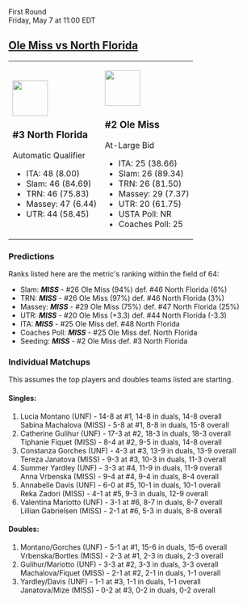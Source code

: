 First Round  
Friday, May 7 at 11:00 EDT
## [Ole Miss vs North Florida](https://www.ncaa.com/game/5833660) 

<table><tr><td>  

[<img src="https://www.ncaa.com/sites/default/files/images/logos/schools/o/ole-miss.70.png" width="70" height="70" />](../index.md)  

### #3 North Florida  

Automatic Qualifier  
- ITA: 48 (8.00)  
- Slam: 46 (84.69)  
- TRN: 46 (75.83)  
- Massey: 47 (6.44)  
- UTR: 44 (58.45)  

</td><td>  

[<img src="https://www.ncaa.com/sites/default/files/images/logos/schools/o/ole-miss.70.png" width="70" height="70" />](../index.md)  

### #2 Ole Miss  

At-Large Bid  
- ITA: 25 (38.66)  
- Slam: 26 (89.34)  
- TRN: 26 (81.50)  
- Massey: 29 (7.37)  
- UTR: 20 (61.75)  
- USTA Poll: NR  
- Coaches Poll: 25  

</td></tr></table>  

### Predictions  

Ranks listed here are the metric's ranking within the field of 64:  
- Slam: ***MISS*** - #26 Ole Miss (94%) def. #46 North Florida (6%)  
- TRN: ***MISS*** - #26 Ole Miss (97%) def. #46 North Florida (3%)  
- Massey: ***MISS*** - #29 Ole Miss (75%) def. #47 North Florida (25%)  
- UTR: ***MISS*** - #20 Ole Miss (+3.3) def. #44 North Florida (-3.3)  
- ITA: ***MISS*** - #25 Ole Miss def. #48 North Florida  
- Coaches Poll: ***MISS*** - #25 Ole Miss def. North Florida  
- Seeding: ***MISS*** - #2 Ole Miss def. #3 North Florida  

### Individual Matchups  

This assumes the top players and doubles teams listed are starting.  

#### Singles:  
1. Lucia Montano (UNF) - 14-8 at #1, 14-8 in duals, 14-8 overall  
   Sabina Machalova (MISS) - 5-8 at #1, 8-8 in duals, 15-8 overall
2. Catherine Gulihur (UNF) - 17-3 at #2, 18-3 in duals, 18-3 overall  
   Tiphanie Fiquet (MISS) - 8-4 at #2, 9-5 in duals, 14-8 overall
3. Constanza Gorches (UNF) - 4-3 at #3, 13-9 in duals, 13-9 overall  
   Tereza Janatova (MISS) - 9-3 at #3, 10-3 in duals, 11-3 overall
4. Summer Yardley (UNF) - 3-3 at #4, 11-9 in duals, 11-9 overall  
   Anna Vrbenska (MISS) - 9-4 at #4, 9-4 in duals, 8-4 overall
5. Annabelle Davis (UNF) - 6-0 at #5, 10-1 in duals, 10-1 overall  
   Reka Zadori (MISS) - 4-1 at #5, 9-3 in duals, 12-9 overall
6. Valentina Mariotto (UNF) - 3-1 at #6, 8-7 in duals, 8-7 overall  
   Lillian Gabrielsen (MISS) - 2-1 at #6, 5-3 in duals, 8-8 overall

#### Doubles:  
1. Montano/Gorches (UNF) - 5-1 at #1, 15-6 in duals, 15-6 overall  
   Vrbenska/Bortles (MISS) - 2-3 at #1, 2-3 in duals, 2-3 overall
2. Gulihur/Mariotto (UNF) - 3-3 at #2, 3-3 in duals, 3-3 overall  
   Machalova/Fiquet (MISS) - 2-1 at #2, 2-1 in duals, 1-1 overall
3. Yardley/Davis (UNF) - 1-1 at #3, 1-1 in duals, 1-1 overall  
   Janatova/Mize (MISS) - 0-2 at #3, 0-2 in duals, 0-2 overall